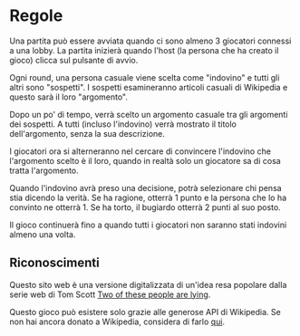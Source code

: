 # Regole

Una partita può essere avviata quando ci sono almeno 3 giocatori connessi a una lobby. La partita inizierà quando l'host (la persona che ha creato il gioco) clicca sul pulsante di avvio.

Ogni round, una persona casuale viene scelta come "indovino" e tutti gli altri sono "sospetti". I sospetti esamineranno articoli casuali di Wikipedia e questo sarà il loro "argomento".

Dopo un po' di tempo, verrà scelto un argomento casuale tra gli argomenti dei sospetti. A tutti (incluso l'indovino) verrà mostrato il titolo dell'argomento, senza la sua descrizione.

I giocatori ora si alterneranno nel cercare di convincere l'indovino che l'argomento scelto è il loro, quando in realtà solo un giocatore sa di cosa tratta l'argomento.

Quando l'indovino avrà preso una decisione, potrà selezionare chi pensa stia dicendo la verità. Se ha ragione, otterrà 1 punto e la persona che lo ha convinto ne otterrà 1. Se ha torto, il bugiardo otterrà 2 punti al suo posto.

Il gioco continuerà fino a quando tutti i giocatori non saranno stati indovini almeno una volta.

## Riconoscimenti

Questo sito web è una versione digitalizzata di un'idea resa popolare dalla serie web di Tom Scott [Two of these people are lying](https://www.youtube.com/watch?v=AlNNkeB9pjU).

Questo gioco può esistere solo grazie alle generose API di Wikipedia. Se non hai ancora donato a Wikipedia, considera di farlo [qui](https://donate.wikimedia.org/).
